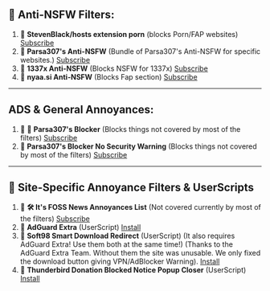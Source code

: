 ## **🚫 Anti-NSFW Filters:**
1. 🌟 **StevenBlack/hosts extension porn** (blocks Porn/FAP websites) [Subscribe](https://subscribe.adblockplus.org/?location=https://raw.githubusercontent.com/StevenBlack/hosts/master/alternates/porn-only/hosts&title=StevenBlack/hosts%20extension%20porn)
2. 🚫 **Parsa307's Anti-NSFW** (Bundle of Parsa307's Anti-NSFW for specific websites.) [Subscribe](https://subscribe.adblockplus.org/?location=https://raw.githubusercontent.com/Parsa307/filterlists/main/parsa307-anti-nsfw.txt&title=Parsa307's%20Anti-NSFW)
3. 🚫 **1337x Anti-NSFW** (Blocks NSFW for 1337x) [Subscribe](https://subscribe.adblockplus.org/?location=https://raw.githubusercontent.com/Parsa307/filterlists/main/1337x-anti-nsfw.txt&title=1337x%20Anti-NSFW)
4. 🚫 **nyaa.si Anti-NSFW** (Blocks Fap section) [Subscribe](https://subscribe.adblockplus.org/?location=https://raw.githubusercontent.com/Parsa307/filterlists/main/nyaa.si-anti-nsfw.txt&title=nyaa.si%20Anti-NSFW)

---

## **ADS & General Annoyances:**
1. 🌟 🚫 **Parsa307's Blocker** (Blocks things not covered by most of the filters) [Subscribe](https://subscribe.adblockplus.org/?location=https://raw.githubusercontent.com/Parsa307/filterlists/main/parsa307-blocker.txt&title=Parsa307's%20Blocker)
2. 🚫 **Parsa307's Blocker No Security Warning** (Blocks things not covered by most of the filters) [Subscribe](https://subscribe.adblockplus.org/?location=https://raw.githubusercontent.com/Parsa307/filterlists/main/parsa307-blocker-no-security-warning.txt&title=Parsa307's%20Blocker%20No%20Security%20Warning)

---

## 📰 **Site-Specific Annoyance Filters & UserScripts**
1. 🌟 **🛠️ It's FOSS News Annoyances List** (Not covered currently by most of the filters) [Subscribe](https://subscribe.adblockplus.org/?location=https://raw.githubusercontent.com/Parsa307/filterlists/main/itsfoss-news-annoyances.txt&title=It%27s%20FOSS%20News%20Annoyances%20List)
2. 🌟 **AdGuard Extra** (UserScript) [Install](https://userscripts.adtidy.org/release/adguard-extra/1.0/adguard-extra.user.js)
3. 🌟 **Soft98 Smart Download Redirect** (UserScript) (It also requires AdGuard Extra! Use them both at the same time!) (Thanks to the AdGuard Extra Team. Without them the site was unusable. We only fixed the download button giving VPN/AdBlocker Warning). [Install](https://raw.githubusercontent.com/Parsa307/PersianBlocker/main/UserScripts/Soft98_Smart_Download_Redirect.user.js)
4. 🌟 **Thunderbird Donation Blocked Notice Popup Closer** (UserScript) [Install](https://raw.githubusercontent.com/Parsa307/filterlists/main/UserScripts/Thunderbird_Donation_Blocked_Notice_Popup_Closer.user.js)

